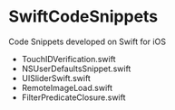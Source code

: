 # SwiftCodeSnippets
Code Snippets developed on Swift for iOS

* TouchIDVerification.swift
* NSUserDefaultsSnippet.swift
* UISliderSwift.swift
* RemoteImageLoad.swift
* FilterPredicateClosure.swift
